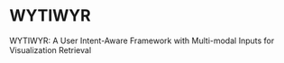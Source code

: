 # WYTIWYR
 WYTIWYR: A User Intent-Aware Framework with Multi-modal Inputs for Visualization Retrieval

